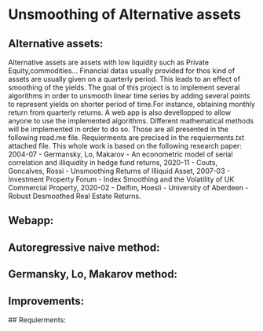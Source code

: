 # Unsmoothing of Alternative assets

## Alternative assets:

Alternative assets are assets with low liquidity such as Private Equity,commodities... Financial datas usually provided for thos kind of assets are usually given on a quarterly period. This leads to an effect of smoothing of the yields. The goal of this project is to implement several algorithms in order to unsmooth linear time series by adding several points to represent yields on shorter period of time.For instance, obtaining monthly return from quarterly returns. A web app is also devellopped to allow anyone to use the implemented algorithms.
Different mathematical methods will be implemented in order to do so. Those are all presented in the following read.me file. Requierments are precised in the requierments.txt attached file. This whole work is based on the following research paper: 2004-07 - Germansky, Lo, Makarov - An econometric model of serial correlation and illiquidity in hedge fund returns, 2020-11 - Couts, Goncalves, Rossi - Unsmoothing Returns of Illiquid Asset, 2007-03 - Investment Property Forum - Index Smoothing and the Volatility of UK Commercial Property, 2020-02 - Delfim, Hoesli - University of Aberdeen - Robust Desmoothed Real Estate Returns.

## Webapp:
## Autoregressive naive method:
## Germansky, Lo, Makarov method:
## Improvements:
## Requierments: 

